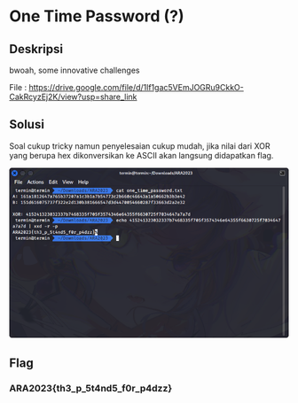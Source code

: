 # One Time Password (?)

## Deskripsi

bwoah, some innovative challenges

File : https://drive.google.com/file/d/1lf1gac5VEmJOGRu9CkkO-CakRcyzEj2K/view?usp=share_link

## Solusi

Soal cukup tricky namun penyelesaian cukup mudah, jika nilai dari XOR yang berupa hex dikonversikan ke ASCII akan langsung didapatkan flag.

![Decode hex from XOR to get flag](./flag.png)

## Flag
### ARA2023{th3_p_5t4nd5_f0r_p4dzz}
